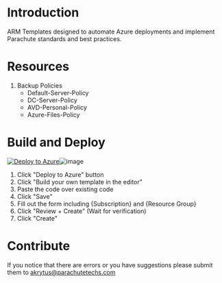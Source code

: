# Introduction 
ARM Templates designed to automate Azure deployments and implement Parachute standards and best practices.

# Resources
   1. Backup Policies
        *  Default-Server-Policy
        *  DC-Server-Policy
        *  AVD-Personal-Policy
        *  Azure-Files-Policy

# Build and Deploy
[![Deploy to Azure](https://aka.ms/deploytoazurebutton)](https%3A%2F%2Fraw.githubusercontent.com%2Fakrytus%2Fparachute%2Fmain%2FAzure%2520ARM%2520Templates%2FBackup%2FDeploy-BackupPolicies.json)![image](https://user-images.githubusercontent.com/30179848/206800064-afe0370a-23fe-4d68-b5cb-7b73f5964f8f.png)



1.  Click "Deploy to Azure" button
2.  Click "Build your own template in the editor"
3.  Paste the code over existing code
4.  Click "Save"
5.  Fill out the form including {Subscription} and {Resource Group}
6.  Click "Review + Create" (Wait for verification)
7.  Click "Create"


# Contribute
If you notice that there are errors or you have suggestions please submit them to akrytus@parachutetechs.com 
